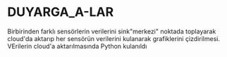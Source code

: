 # DUYARGA_A-LAR
Birbirinden farklı sensörlerin verilerini sink"merkezi" noktada toplayarak cloud'da aktarıp her sensörün verilerini kulanarak grafiklerini çizdirilmesi. VErilerin cloud'a aktarılmasında Python kulanıldı
